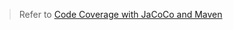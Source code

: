 > Refer to [Code Coverage with JaCoCo and Maven](https://www.naiyerasif.com/post/2018/11/15/code-coverage-with-jacoco-and-maven/)
